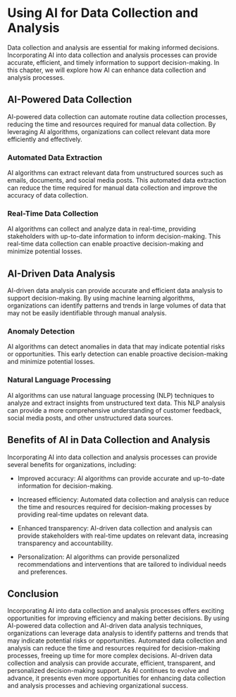 Using AI for Data Collection and Analysis
=====================================================================================================

Data collection and analysis are essential for making informed decisions. Incorporating AI into data collection and analysis processes can provide accurate, efficient, and timely information to support decision-making. In this chapter, we will explore how AI can enhance data collection and analysis processes.

AI-Powered Data Collection
--------------------------

AI-powered data collection can automate routine data collection processes, reducing the time and resources required for manual data collection. By leveraging AI algorithms, organizations can collect relevant data more efficiently and effectively.

### Automated Data Extraction

AI algorithms can extract relevant data from unstructured sources such as emails, documents, and social media posts. This automated data extraction can reduce the time required for manual data collection and improve the accuracy of data collection.

### Real-Time Data Collection

AI algorithms can collect and analyze data in real-time, providing stakeholders with up-to-date information to inform decision-making. This real-time data collection can enable proactive decision-making and minimize potential losses.

AI-Driven Data Analysis
-----------------------

AI-driven data analysis can provide accurate and efficient data analysis to support decision-making. By using machine learning algorithms, organizations can identify patterns and trends in large volumes of data that may not be easily identifiable through manual analysis.

### Anomaly Detection

AI algorithms can detect anomalies in data that may indicate potential risks or opportunities. This early detection can enable proactive decision-making and minimize potential losses.

### Natural Language Processing

AI algorithms can use natural language processing (NLP) techniques to analyze and extract insights from unstructured text data. This NLP analysis can provide a more comprehensive understanding of customer feedback, social media posts, and other unstructured data sources.

Benefits of AI in Data Collection and Analysis
----------------------------------------------

Incorporating AI into data collection and analysis processes can provide several benefits for organizations, including:

* Improved accuracy: AI algorithms can provide accurate and up-to-date information for decision-making.

* Increased efficiency: Automated data collection and analysis can reduce the time and resources required for decision-making processes by providing real-time updates on relevant data.

* Enhanced transparency: AI-driven data collection and analysis can provide stakeholders with real-time updates on relevant data, increasing transparency and accountability.

* Personalization: AI algorithms can provide personalized recommendations and interventions that are tailored to individual needs and preferences.

Conclusion
----------

Incorporating AI into data collection and analysis processes offers exciting opportunities for improving efficiency and making better decisions. By using AI-powered data collection and AI-driven data analysis techniques, organizations can leverage data analysis to identify patterns and trends that may indicate potential risks or opportunities. Automated data collection and analysis can reduce the time and resources required for decision-making processes, freeing up time for more complex decisions. AI-driven data collection and analysis can provide accurate, efficient, transparent, and personalized decision-making support. As AI continues to evolve and advance, it presents even more opportunities for enhancing data collection and analysis processes and achieving organizational success.


